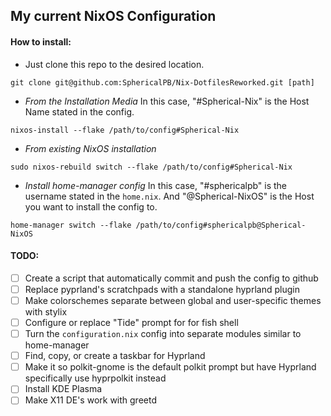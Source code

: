 ## My current NixOS Configuration

#### How to install:
- Just clone this repo to the desired location.
````
git clone git@github.com:SphericalPB/Nix-DotfilesReworked.git [path]
````

- *From the Installation Media*
In this case, "#Spherical-Nix" is the Host Name stated in the config.
````
nixos-install --flake /path/to/config#Spherical-Nix
````

- *From existing NixOS installation*
````
sudo nixos-rebuild switch --flake /path/to/config#Spherical-Nix
````

- *Install home-manager config*
In this case, "#sphericalpb" is the username stated in the `home.nix`. And "@Spherical-NixOS" is the Host you want to install the config to.
````
home-manager switch --flake /path/to/config#sphericalpb@Spherical-NixOS
````

#### TODO:
- [ ] Create a script that automatically commit and push the config to github
- [ ] Replace pyprland's scratchpads with a standalone hyprland plugin
- [ ] Make colorschemes separate between global and user-specific themes with stylix
- [ ] Configure or replace "Tide" prompt for for fish shell
- [ ] Turn the `configuration.nix` config into separate modules similar to home-manager
- [ ] Find, copy, or create a taskbar for Hyprland
- [ ] Make it so polkit-gnome is the default polkit prompt but have Hyprland specifically use hyprpolkit instead
- [ ] Install KDE Plasma
- [ ] Make X11 DE's work with greetd
